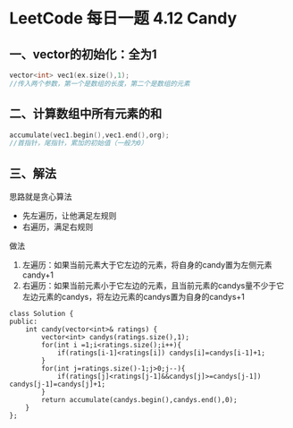 # LeetCode 每日一题 4.12 Candy

## 一、vector的初始化：全为1

~~~c++
vector<int> vec1(ex.size(),1);
//传入两个参数，第一个是数组的长度，第二个是数组的元素
~~~

## 二、计算数组中所有元素的和

~~~c++
accumulate(vec1.begin(),vec1.end(),org);
//首指针，尾指针，累加的初始值（一般为0）
~~~



## 三、解法

思路就是贪心算法

- 先左遍历，让他满足左规则
- 右遍历，满足右规则

做法

1. 左遍历：如果当前元素大于它左边的元素，将自身的candy置为左侧元素candy+1
2. 右遍历：如果当前元素小于它左边的元素，且当前元素的candys量不少于它左边元素的candys，将左边元素的candys置为自身的candys+1

~~~
class Solution {
public:
    int candy(vector<int>& ratings) {
        vector<int> candys(ratings.size(),1);
        for(int i =1;i<ratings.size();i++){
            if(ratings[i-1]<ratings[i]) candys[i]=candys[i-1]+1;
        }
        for(int j=ratings.size()-1;j>0;j--){
            if(ratings[j]<ratings[j-1]&&candys[j]>=candys[j-1]) candys[j-1]=candys[j]+1;
        }
        return accumulate(candys.begin(),candys.end(),0);
    }
};
~~~

